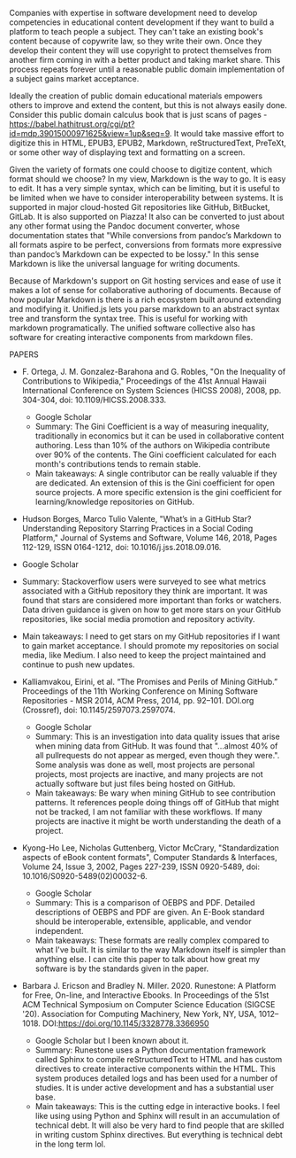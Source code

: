 Companies with expertise in software development need to develop competencies in educational content development if they want to build a platform to teach people a subject. They can't take an existing book's content because of copywrite law, so they write their own. Once they develop their content they will use copyright to protect themselves from another firm coming in with a better product and taking market share. This process repeats forever until a reasonable public domain implementation of a subject gains market acceptance.

Ideally the creation of public domain educational materials empowers others to improve and extend the content, but this is not always easily done. Consider this public domain calculus book that is just scans of pages - https://babel.hathitrust.org/cgi/pt?id=mdp.39015000971625&view=1up&seq=9. It would take massive effort to digitize this in HTML, EPUB3, EPUB2, Markdown, reStructuredText, PreTeXt, or some other way of displaying text and formatting on a screen.

Given the variety of formats one could choose to digitize content, which format should we choose? In my view, Markdown is the way to go. It is easy to edit. It has a very simple syntax, which can be limiting, but it is useful to be limited when we have to consider interoperability between systems. It is supported in major cloud-hosted Git repositories like GitHub, BitBucket, GitLab. It is also supported on Piazza! It also can be converted to just about any other format using the Pandoc document converter, whose documentation states that "While conversions from pandoc’s Markdown to all formats aspire to be perfect, conversions from formats more expressive than pandoc’s Markdown can be expected to be lossy." In this sense Markdown is like the universal language for writing documents.

Because of Markdown's support on Git hosting services and ease of use it makes a lot of sense for collaborative authoring of documents. Because of how popular Markdown is there is a rich ecosystem built around extending and modifying it. Unified.js lets you parse markdown to an abstract syntax tree and transform the syntax tree. This is useful for working with markdown programatically. The unified software collective also has software for creating interactive components from markdown files.

PAPERS

* F. Ortega, J. M. Gonzalez-Barahona and G. Robles, "On the Inequality of Contributions to Wikipedia," Proceedings of the 41st Annual Hawaii International Conference on System Sciences (HICSS 2008), 2008, pp. 304-304, doi: 10.1109/HICSS.2008.333.
  * Google Scholar
  * Summary: The Gini Coefficient is a way of measuring inequality, traditionally in economics but it can be used in collaborative content authoring. Less than 10% of the authors on Wikipedia contribute over 90% of the contents. The Gini coefficient calculated for each month's contributions tends to remain stable.
  * Main takeaways: A single contributor can be really valuable if they are dedicated. An extension of this is the Gini coefficient for open source projects. A more specific extension is the gini coefficient for learning/knowledge repositories on GitHub.

* Hudson Borges, Marco Tulio Valente, "What’s in a GitHub Star? Understanding Repository Starring Practices in a Social Coding Platform," Journal of Systems and Software, Volume 146, 2018, Pages 112-129, ISSN 0164-1212, doi: 10.1016/j.jss.2018.09.016.
 * Google Scholar
 * Summary: Stackoverflow users were surveyed to see what metrics associated with a GitHub repository they think are important. It was found that stars are considered more important than forks or watchers. Data driven guidance is given on how to get more stars on your GitHub repositories, like social media promotion and repository activity.
 * Main takeaways: I need to get stars on my GitHub repositories if I want to gain market acceptance. I should promote my repositories on social media, like Medium. I also need to keep the project maintained and continue to push new updates.

* Kalliamvakou, Eirini, et al. “The Promises and Perils of Mining GitHub.” Proceedings of the 11th Working Conference on Mining Software Repositories - MSR 2014, ACM Press, 2014, pp. 92–101. DOI.org (Crossref), doi: 10.1145/2597073.2597074.
  * Google Scholar
  * Summary: This is an investigation into data quality issues that arise when mining data from GitHub. It was found that "...almost 40% of all pullrequests do not appear as merged, even though they were.". Some analysis was done as well, most projects are personal projects, most projects are inactive, and many projects are not actually software but just files being hosted on GitHub.
  * Main takeaways: Be wary when mining GitHub to see contribution patterns. It references people doing things off of GitHub that might not be tracked, I am not familiar with these workflows. If many projects are inactive it might be worth understanding the death of a project.

* Kyong-Ho Lee, Nicholas Guttenberg, Victor McCrary, "Standardization aspects of eBook content formats", Computer Standards & Interfaces, Volume 24, Issue 3, 2002, Pages 227-239, ISSN 0920-5489, doi: 10.1016/S0920-5489(02)00032-6.
  * Google Scholar
  * Summary: This is a comparison of OEBPS and PDF. Detailed descriptions of OEBPS and PDF are given. An E-Book standard should be interoperable, extensible, applicable, and vendor independent.
  * Main takeaways: These formats are really complex compared to what I've built. It is similar to the way Markdown itself is simpler than anything else. I can cite this paper to talk about how great my software is by the standards given in the paper.

* Barbara J. Ericson and Bradley N. Miller. 2020. Runestone: A Platform for Free, On-line, and Interactive Ebooks. In Proceedings of the 51st ACM Technical Symposium on Computer Science Education (SIGCSE '20). Association for Computing Machinery, New York, NY, USA, 1012–1018. DOI:https://doi.org/10.1145/3328778.3366950
  * Google Scholar but I been known about it.
  * Summary: Runestone uses a Python documentation framework called Sphinx to compile reStructuredText to HTML and has custom directives to create interactive components within the HTML. This system produces detailed logs and has been used for a number of studies. It is under active development and has a substantial user base.
  * Main takeaways: This is the cutting edge in interactive books. I feel like using using Python and Sphinx will result in an accumulation of technical debt. It will also be very hard to find people that are skilled in writing custom Sphinx directives. But everything is technical debt in the long term lol.





